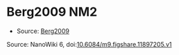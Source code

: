 <a name="material" />

# Berg2009 NM2
<script type="application/ld+json">
  {
    "@context": "https://schema.org/",
    "@type": "ChemicalSubstance",
    "@id": "https://egonw.github.io/nanowiki/nanowiki146.html#material",
    "http://purl.org/dc/terms/conformsTo":
      {
        "@type": "CreativeWork",
        "@id": "https://bioschemas.org/profiles/ChemicalSubstance/0.4-RELEASE/"
      },
    "identfier": "146",
    "name": "Berg2009 NM2",
    "url": "https://egonw.github.io/nanowiki/nanowiki146.html#material",
    "sameAs": "http://127.0.0.1/mediawiki/index.php/Special:URIResolver/Berg2009_NM2"
  }
</script>


* Source: [Berg2009](articleBerg2009.md)


Source: NanoWiki 6, doi:[10.6084/m9.figshare.11897205.v1](https://doi.org/10.6084/m9.figshare.11897205.v1)
